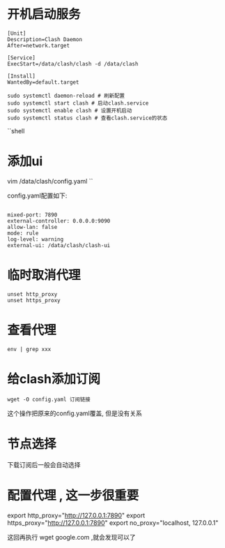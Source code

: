 
# 开机启动服务
```text
[Unit]
Description=Clash Daemon
After=network.target

[Service]
ExecStart=/data/clash/clash -d /data/clash

[Install]
WantedBy=default.target
```

```shell
sudo systemctl daemon-reload # 刷新配置
sudo systemctl start clash # 启动clash.service
sudo systemctl enable clash # 设置开机启动
sudo systemctl status clash # 查看clash.service的状态
```


``shell
# 添加ui
vim /data/clash/config.yaml
``

config.yaml配置如下:

```text

mixed-port: 7890
external-controller: 0.0.0.0:9090
allow-lan: false
mode: rule
log-level: warning
external-ui: /data/clash/clash-ui
```


# 临时取消代理

```shell
unset http_proxy
unset https_proxy
```

# 查看代理
```text
env | grep xxx
```


# 给clash添加订阅

```shell
wget -O config.yaml 订阅链接
```
这个操作把原来的config.yaml覆盖, 但是没有关系


# 节点选择
下载订阅后一般会自动选择

# 配置代理 , 这一步很重要

export http_proxy="http://127.0.0.1:7890"
export https_proxy="http://127.0.0.1:7890"
export no_proxy="localhost, 127.0.0.1"


这回再执行
wget google.com ,就会发现可以了